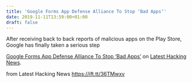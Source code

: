 ```yaml
---
title: 'Google Forms App Defense Alliance To Stop ‘Bad Apps’'
date: 2019-11-11T13:59:00+01:00
draft: false
---
```


After receiving back to back reports of malicious apps on the Play Store, Google has finally taken a serious step

[Google Forms App Defense Alliance To Stop ‘Bad Apps’](https://latesthackingnews.com/2019/11/11/google-forms-app-defense-alliance-to-stop-bad-apps/) on [Latest Hacking News](https://latesthackingnews.com).

  
  
from Latest Hacking News https://ift.tt/36TMwxv